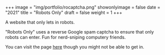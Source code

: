 +++
image = "img/portfolio/rocaptcha.png"
showonlyimage = false
date = "2021"
title = "Robots Only"
draft = false
weight = 1
+++

A website that only lets in robots.
<!--more-->

"Robots Only" uses a reverse Google spam captcha to ensure that only robots can enter. Fun for nerd-sniping computery friends.

You can visit the page [here](http://rocaptcha.jminjie.com/) though you might not be able to get in.
